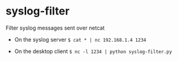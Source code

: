# syslog-filter
Filter syslog messages sent over netcat

- On the syslog server
`$ cat * | nc 192.168.1.4 1234`

- On the desktop client
`$ nc -l 1234 | python syslog-filter.py`
